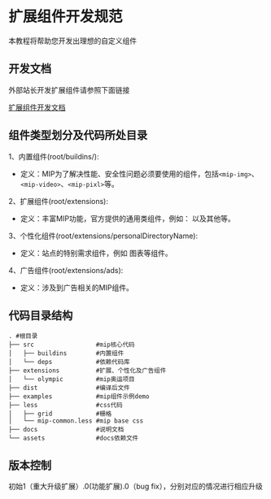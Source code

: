 #  扩展组件开发规范

本教程将帮助您开发出理想的自定义组件

## 开发文档

外部站长开发扩展组件请参照下面链接

[扩展组件开发文档](https://github.com/mipengine/mip-plugins/tree/master/extensions)

## 组件类型划分及代码所处目录

1、内置组件(root/buildins/): 
    
* 定义：MIP为了解决性能、安全性问题必须要使用的组件，包括`<mip-img>`、`<mip-video>`、`<mip-pixl>`等。

2、扩展组件(root/extensions): 
    
* 定义：丰富MIP功能，官方提供的通用类组件，例如：<mip-iframe> 以及其他等。

3、个性化组件(root/extensions/personalDirectoryName): 

* 定义：站点的特别需求组件，例如 图表等组件。

4、广告组件(root/extensions/ads): 

* 定义：涉及到广告相关的MIP组件。

## 代码目录结构
```
. #根目录
├── src                 #mip核心代码
│   ├── buildins        #内置组件
│   └── deps            #依赖代码库
├── extensions          #扩展、个性化及广告组件
│   └── olympic         #mip奥运项目
├── dist                #编译后文件
├── examples            #mip组件示例demo
├── less                #css代码
│   ├── grid            #栅格
│   └── mip-common.less #mip base css
├── docs                #说明文档
└── assets              #docs依赖文件
```

## 版本控制

初始1（重大升级扩展）.0(功能扩展).0（bug fix），分别对应的情况进行相应升级

